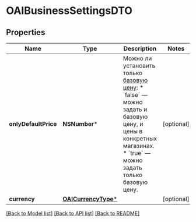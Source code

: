 # OAIBusinessSettingsDTO

## Properties
Name | Type | Description | Notes
------------ | ------------- | ------------- | -------------
**onlyDefaultPrice** | **NSNumber*** | Можно ли установить только [базовую цену](*rule): * &#x60;false&#x60; — можно задать и базовую цену, и цены в конкретных магазинах. * &#x60;true&#x60; — можно задать только базовую цену.  | [optional] 
**currency** | [**OAICurrencyType***](OAICurrencyType.md) |  | [optional] 

[[Back to Model list]](../README.md#documentation-for-models) [[Back to API list]](../README.md#documentation-for-api-endpoints) [[Back to README]](../README.md)


